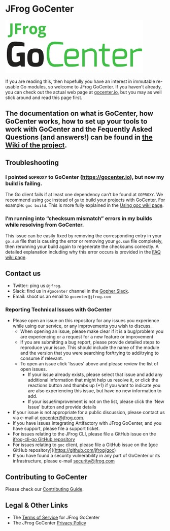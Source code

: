 # JFrog GoCenter
![JFrog GoCenter Logo](./resources/logo.png)


If you are reading this, then hopefully you have an interest in immutable re-usable Go modules, so welcome to JFrog GoCenter.  If
you haven't already, you can check out the actual web page at [gocenter.io](https://gocenter.io), but you may as
well stick around and read this page first.

## The documentation on what is GoCenter, how GoCenter works, how to set up your tools to work with GoCenter and the Fequently Asked Questions (and answers!) can be found in [the Wiki of the project](https://github.com/jfrog/gocenter/wiki).

## Troubleshooting

### I pointed `GOPROXY` to GoCenter (https://gocenter.io), but now my build is failing.

The Go client fails if at least one dependency can’t be found at `GOPROXY`. We recommend using `goc` instead of `go` to build your projects with GoCenter. For example: `goc build`. This is more fully explained in the [Using goc wiki page](https://github.com/jfrog/gocenter/wiki/Using-goc).

### I’m running into “checksum mismatch” errors in my builds while resolving from GoCenter.

This issue can be easily fixed by removing the corresponding entry in your `go.sum` file that is causing the error or removing your `go.sum` file completely, then rerunning your build again to regenerate the checksums correctly. A detailed explanation including why this error occurs is provided in the [FAQ wiki page](https://github.com/jfrog/gocenter/wiki/Frequently-Asked-Questions).

## Contact us

* Twitter: ping us `@jfrog`.
* Slack: find us in `#gocenter` channel in the [Gopher Slack](https://invite.slack.golangbridge.org/).
* Email: shoot us an email to `gocenter@jfrog.com`

### Reporting Technical Issues with GoCenter

* Please open an issue on this repository for any issues you experience while using our service, or any improvements you wish to discuss.
  * When opening an issue, please make clear if it is a bug/problem you are experiencing or a request for a new feature or improvement
  * If you are submitting a bug report, please provide detailed steps to reproduce your issue.  This should include the name of the module and the version that you were searching for/trying to add/trying to consume if relevant.
  * To open an issue click 'Issues' above and please review the list of open issues.
    * If your issue already exists, please select that issue and add any additional information that might help us resolve it, or click the reactions button and thumbs up (+1) if you want to indicate you are also experiencing this issue, but have no new information to add.
    * If your issue/improvement is not on the list, please click the 'New Issue' button and provide details
* If your issue is not appropriate for a public discussion, please contact us via e-mail at gocenter@jfrog.com.
* If you have issues integrating Artifactory with JFrog GoCenter, and you have support, please file a support ticket.
* For issues relating to the JFrog CLI, please file a GitHub issue on the [jfrog-cli-go GitHub repository](https://github.com/jfrog/jfrog-cli-go)
* For issues relating to `goc` client, please file a GitHub issue on the [goc GitHub repository]((https://github.com/jfrog/goc)
* If you have found a security vulnerability in any part of GoCenter or its infrastructure, please e-mail security@jfrog.com

## Contributing to GoCenter

Please check our [Contributing Guide](https://github.com/jfrog/gocenter/blob/master/CONTRIBUTING.md).

## Legal & Other Links
* The [Terms of Service](https://gocenter.jfrog.com/terms) for JFrog GoCenter
* The JFrog GoCenter [Privacy Policy](https://gocenter.jfrog.com/privacypolicy)
